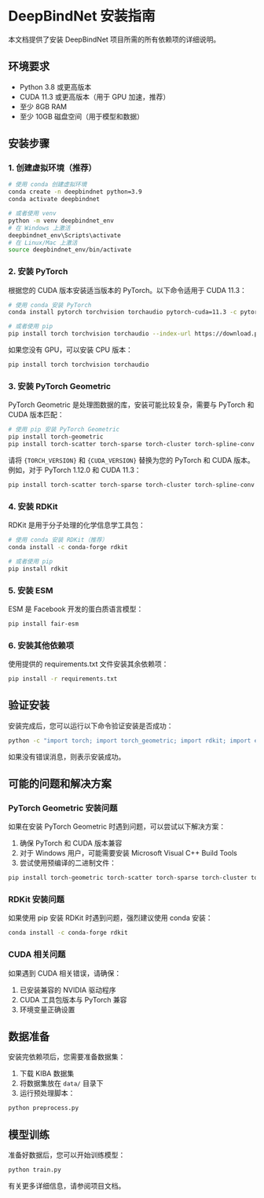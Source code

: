 # DeepBindNet 安装指南

本文档提供了安装 DeepBindNet 项目所需的所有依赖项的详细说明。

## 环境要求

- Python 3.8 或更高版本
- CUDA 11.3 或更高版本（用于 GPU 加速，推荐）
- 至少 8GB RAM
- 至少 10GB 磁盘空间（用于模型和数据）

## 安装步骤

### 1. 创建虚拟环境（推荐）

```bash
# 使用 conda 创建虚拟环境
conda create -n deepbindnet python=3.9
conda activate deepbindnet

# 或者使用 venv
python -m venv deepbindnet_env
# 在 Windows 上激活
deepbindnet_env\Scripts\activate
# 在 Linux/Mac 上激活
source deepbindnet_env/bin/activate
```

### 2. 安装 PyTorch

根据您的 CUDA 版本安装适当版本的 PyTorch。以下命令适用于 CUDA 11.3：

```bash
# 使用 conda 安装 PyTorch
conda install pytorch torchvision torchaudio pytorch-cuda=11.3 -c pytorch -c nvidia

# 或者使用 pip
pip install torch torchvision torchaudio --index-url https://download.pytorch.org/whl/cu113
```

如果您没有 GPU，可以安装 CPU 版本：

```bash
pip install torch torchvision torchaudio
```

### 3. 安装 PyTorch Geometric

PyTorch Geometric 是处理图数据的库，安装可能比较复杂，需要与 PyTorch 和 CUDA 版本匹配：

```bash
# 使用 pip 安装 PyTorch Geometric
pip install torch-geometric
pip install torch-scatter torch-sparse torch-cluster torch-spline-conv -f https://data.pyg.org/whl/torch-{TORCH_VERSION}+{CUDA_VERSION}.html
```

请将 `{TORCH_VERSION}` 和 `{CUDA_VERSION}` 替换为您的 PyTorch 和 CUDA 版本。例如，对于 PyTorch 1.12.0 和 CUDA 11.3：

```bash
pip install torch-scatter torch-sparse torch-cluster torch-spline-conv -f https://data.pyg.org/whl/torch-1.12.0+cu113.html
```

### 4. 安装 RDKit

RDKit 是用于分子处理的化学信息学工具包：

```bash
# 使用 conda 安装 RDKit（推荐）
conda install -c conda-forge rdkit

# 或者使用 pip
pip install rdkit
```

### 5. 安装 ESM

ESM 是 Facebook 开发的蛋白质语言模型：

```bash
pip install fair-esm
```

### 6. 安装其他依赖项

使用提供的 requirements.txt 文件安装其余依赖项：

```bash
pip install -r requirements.txt
```

## 验证安装

安装完成后，您可以运行以下命令验证安装是否成功：

```bash
python -c "import torch; import torch_geometric; import rdkit; import esm; import numpy; import pandas; print('安装成功！')"
```

如果没有错误消息，则表示安装成功。

## 可能的问题和解决方案

### PyTorch Geometric 安装问题

如果在安装 PyTorch Geometric 时遇到问题，可以尝试以下解决方案：

1. 确保 PyTorch 和 CUDA 版本兼容
2. 对于 Windows 用户，可能需要安装 Microsoft Visual C++ Build Tools
3. 尝试使用预编译的二进制文件：

```bash
pip install torch-geometric torch-scatter torch-sparse torch-cluster torch-spline-conv -f https://data.pyg.org/whl/torch-{TORCH_VERSION}+cpu.html
```

### RDKit 安装问题

如果使用 pip 安装 RDKit 时遇到问题，强烈建议使用 conda 安装：

```bash
conda install -c conda-forge rdkit
```

### CUDA 相关问题

如果遇到 CUDA 相关错误，请确保：

1. 已安装兼容的 NVIDIA 驱动程序
2. CUDA 工具包版本与 PyTorch 兼容
3. 环境变量正确设置

## 数据准备

安装完依赖项后，您需要准备数据集：

1. 下载 KIBA 数据集
2. 将数据集放在 `data/` 目录下
3. 运行预处理脚本：

```bash
python preprocess.py
```

## 模型训练

准备好数据后，您可以开始训练模型：

```bash
python train.py
```

有关更多详细信息，请参阅项目文档。

